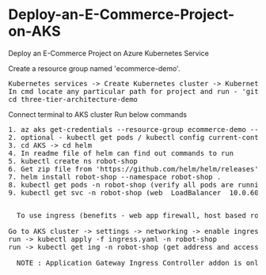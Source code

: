 # Deploy-an-E-Commerce-Project-on-AKS
Deploy an E-Commerce Project on Azure Kubernetes Service

Create a resource group named 'ecommerce-demo'.
<pre>
Kubernetes services -> Create Kubernetes cluster -> Kubernetes cluster name = 'three-tier'.
In cmd locate any particular path for project and run - 'git clone https://github.com/iam-veeramalla/three-tier-architecture-demo'.
cd three-tier-architecture-demo
</pre>

Connect terminal to AKS cluster
Run below commands 
<pre>
1. az aks get-credentials --resource-group ecommerce-demo --name three-tier
2. optional - kubectl get pods / kubectl config current-context (verify successful connection)
3. cd AKS -> cd helm
4. In readme file of helm can find out commands to run
5. kubectl create ns robot-shop
6. Get zip file from 'https://github.com/helm/helm/releases' and after extraction, place helm.exe file in 'C:\Windows\System32'.
7. helm install robot-shop --namespace robot-shop .
8. kubectl get pods -n robot-shop (verify all pods are running)
9. kubectl get svc -n robot-shop (web  LoadBalancer  10.0.60.42  48.216.184.204  8080:31283/TCP  12m --->>> get externalip and port then access app at that particular url ex: 48.216.184.204:8080)
</pre>

<pre>
<div>
  To use ingress (benefits - web app firewall, host based routing etc ...)
</div>
Go to AKS cluster -> settings -> networking -> enable ingress controller
run -> kubectl apply -f ingress.yaml -n robot-shop
run -> kubectl get ing -n robot-shop (get address and access url)
<div>
  NOTE : Application Gateway Ingress Controller addon is only available with Azure CNI Overlay in public preview.
</div>
</pre>
